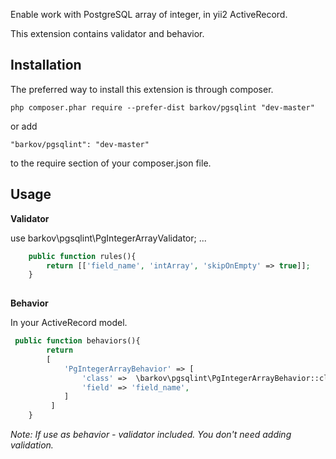 Enable work with PostgreSQL array of integer, in yii2 ActiveRecord.

This extension contains validator and behavior.

Installation
-----------

The preferred way to install this extension is through composer.

```
php composer.phar require --prefer-dist barkov/pgsqlint "dev-master"
```

or add

```
"barkov/pgsqlint": "dev-master"
```
to the require section of your composer.json file.



Usage
-----

**Validator**

use barkov\pgsqlint\PgIntegerArrayValidator;
...

```php
    public function rules(){
        return [['field_name', 'intArray', 'skipOnEmpty' => true]];
    }   
 
```

**Behavior**

In your ActiveRecord model.

```php
 public function behaviors(){
        return
        [
            'PgIntegerArrayBehavior' => [
                'class' =>  \barkov\pgsqlint\PgIntegerArrayBehavior::className(),
                'field' => 'field_name',
            ]
         ]
    } 
```

_Note: If use as behavior - validator included. You don't need adding validation._


